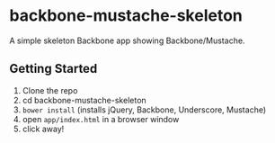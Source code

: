 backbone-mustache-skeleton
==========================

A simple skeleton Backbone app showing Backbone/Mustache.

## Getting Started

1. Clone the repo
2. cd backbone-mustache-skeleton
3. `bower install`  (installs jQuery, Backbone, Underscore, Mustache)
4. open `app/index.html` in a browser window
5. click away!
